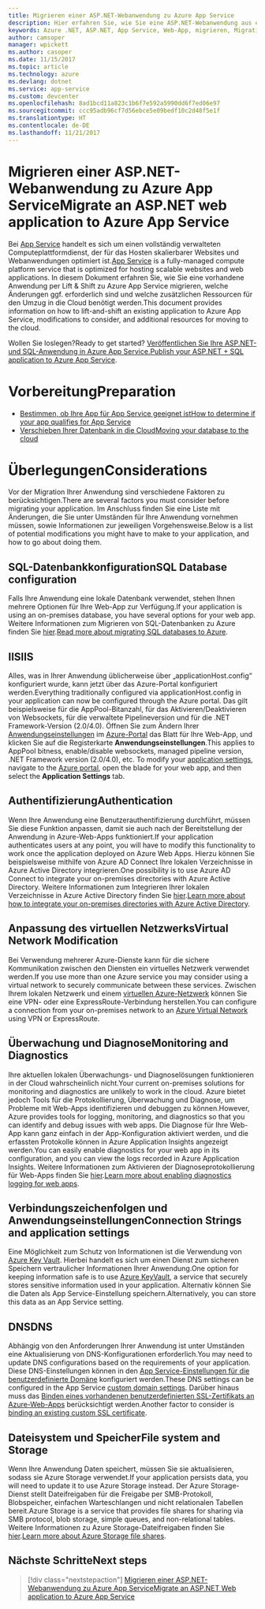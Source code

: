 ```yaml
---
title: Migrieren einer ASP.NET-Webanwendung zu Azure App Service
description: Hier erfahren Sie, wie Sie eine ASP.NET-Webanwendung aus einer lokalen Umgebung zu Azure App Service migrieren.
keywords: Azure .NET, ASP.NET, App Service, Web-App, migrieren, Migration
author: camsoper
manager: wpickett
ms.author: casoper
ms.date: 11/15/2017
ms.topic: article
ms.technology: azure
ms.devlang: dotnet
ms.service: app-service
ms.custom: devcenter
ms.openlocfilehash: 8ad1bcd11a823c1b6f7e592a5990dd6f7ed06e97
ms.sourcegitcommit: ccc95adb96cf7d56ebce5e09bedf10c2d48f5e1f
ms.translationtype: HT
ms.contentlocale: de-DE
ms.lasthandoff: 11/21/2017
---
```

# <a name="migrate-an-aspnet-web-application-to-azure-app-service"></a><span data-ttu-id="4840b-104">Migrieren einer ASP.NET-Webanwendung zu Azure App Service</span><span class="sxs-lookup"><span data-stu-id="4840b-104">Migrate an ASP.NET web application to Azure App Service</span></span>

<span data-ttu-id="4840b-105">Bei [App Service](https://docs.microsoft.com/azure/app-service/app-service-web-overview#why-use-web-apps) handelt es sich um einen vollständig verwalteten Computeplattformdienst, der für das Hosten skalierbarer Websites und Webanwendungen optimiert ist.</span><span class="sxs-lookup"><span data-stu-id="4840b-105">[App Service](https://docs.microsoft.com/azure/app-service/app-service-web-overview#why-use-web-apps) is a fully-managed compute platform service that is optimized for hosting scalable websites and web applications.</span></span> <span data-ttu-id="4840b-106">In diesem Dokument erfahren Sie, wie Sie eine vorhandene Anwendung per Lift & Shift zu Azure App Service migrieren, welche Änderungen ggf. erforderlich sind und welche zusätzlichen Ressourcen für den Umzug in die Cloud benötigt werden.</span><span class="sxs-lookup"><span data-stu-id="4840b-106">This document provides information on how to lift-and-shift an existing application to Azure App Service, modifications to consider, and additional resources for moving to the cloud.</span></span>

<span data-ttu-id="4840b-107">Wollen Sie loslegen?</span><span class="sxs-lookup"><span data-stu-id="4840b-107">Ready to get started?</span></span> <span data-ttu-id="4840b-108">[Veröffentlichen Sie Ihre ASP.NET- und SQL-Anwendung in Azure App Service.](https://go.microsoft.com/fwlink/?linkid=863214)</span><span class="sxs-lookup"><span data-stu-id="4840b-108">[Publish your ASP.NET + SQL application to Azure App Service](https://go.microsoft.com/fwlink/?linkid=863214).</span></span>

# <a name="preparation"></a><span data-ttu-id="4840b-109">Vorbereitung</span><span class="sxs-lookup"><span data-stu-id="4840b-109">Preparation</span></span>   
* [<span data-ttu-id="4840b-110">Bestimmen, ob Ihre App für App Service geeignet ist</span><span class="sxs-lookup"><span data-stu-id="4840b-110">How to determine if your app qualifies for App Service</span></span>](https://azure.microsoft.com/downloads/migration-assistant/)
* [<span data-ttu-id="4840b-111">Verschieben Ihrer Datenbank in die Cloud</span><span class="sxs-lookup"><span data-stu-id="4840b-111">Moving your database to the cloud</span></span>](https://go.microsoft.com/fwlink/?linkid=863217)

# <a name="considerations"></a><span data-ttu-id="4840b-112">Überlegungen</span><span class="sxs-lookup"><span data-stu-id="4840b-112">Considerations</span></span>
<span data-ttu-id="4840b-113">Vor der Migration Ihrer Anwendung sind verschiedene Faktoren zu berücksichtigen.</span><span class="sxs-lookup"><span data-stu-id="4840b-113">There are several factors you must consider before migrating your application.</span></span> <span data-ttu-id="4840b-114">Im Anschluss finden Sie eine Liste mit Änderungen, die Sie unter Umständen für Ihre Anwendung vornehmen müssen, sowie Informationen zur jeweiligen Vorgehensweise.</span><span class="sxs-lookup"><span data-stu-id="4840b-114">Below is a list of potential modifications you might have to make to your application, and how to go about doing them.</span></span>

## <a name="sql-database-configuration"></a><span data-ttu-id="4840b-115">SQL-Datenbankkonfiguration</span><span class="sxs-lookup"><span data-stu-id="4840b-115">SQL Database configuration</span></span>
<span data-ttu-id="4840b-116">Falls Ihre Anwendung eine lokale Datenbank verwendet, stehen Ihnen mehrere Optionen für Ihre Web-App zur Verfügung.</span><span class="sxs-lookup"><span data-stu-id="4840b-116">If your application is using an on-premises database, you have several options for your web app.</span></span> <span data-ttu-id="4840b-117">Weitere Informationen zum Migrieren von SQL-Datenbanken zu Azure finden Sie [hier](https://go.microsoft.com/fwlink/?linkid=863217).</span><span class="sxs-lookup"><span data-stu-id="4840b-117">[Read more about migrating SQL databases to Azure](https://go.microsoft.com/fwlink/?linkid=863217).</span></span>

## <a name="iis"></a><span data-ttu-id="4840b-118">IIS</span><span class="sxs-lookup"><span data-stu-id="4840b-118">IIS</span></span>
<span data-ttu-id="4840b-119">Alles, was in Ihrer Anwendung üblicherweise über „applicationHost.config“ konfiguriert wurde, kann jetzt über das Azure-Portal konfiguriert werden.</span><span class="sxs-lookup"><span data-stu-id="4840b-119">Everything traditionally configured via applicationHost.config in your application can now be configured through the Azure portal.</span></span> <span data-ttu-id="4840b-120">Das gilt beispielsweise für die AppPool-Bitanzahl, für das Aktivieren/Deaktivieren von Websockets, für die verwaltete Pipelineversion und für die .NET Framework-Version (2.0/4.0). Öffnen Sie zum Ändern Ihrer [Anwendungseinstellungen](https://docs.microsoft.com/en-us/azure/app-service/web-sites-configure) im [Azure-Portal](https://portal.azure.com) das Blatt für Ihre Web-App, und klicken Sie auf die Registerkarte **Anwendungseinstellungen**.</span><span class="sxs-lookup"><span data-stu-id="4840b-120">This applies to AppPool bitness, enable/disable websockets, managed pipeline version, .NET Framework version (2.0/4.0), etc. To modify your [application settings](https://docs.microsoft.com/en-us/azure/app-service/web-sites-configure), navigate to the [Azure portal](https://portal.azure.com), open the blade for your web app, and then select the **Application Settings** tab.</span></span>

## <a name="authentication"></a><span data-ttu-id="4840b-121">Authentifizierung</span><span class="sxs-lookup"><span data-stu-id="4840b-121">Authentication</span></span>
<span data-ttu-id="4840b-122">Wenn Ihre Anwendung eine Benutzerauthentifizierung durchführt, müssen Sie diese Funktion anpassen, damit sie auch nach der Bereitstellung der Anwendung in Azure-Web-Apps funktioniert.</span><span class="sxs-lookup"><span data-stu-id="4840b-122">If your application authenticates users at any point, you will have to modify this functionality to work once the application deployed on Azure Web Apps.</span></span> <span data-ttu-id="4840b-123">Hierzu können Sie beispielsweise mithilfe von Azure AD Connect Ihre lokalen Verzeichnisse in Azure Active Directory integrieren.</span><span class="sxs-lookup"><span data-stu-id="4840b-123">One possibility is to use Azure AD Connect to integrate your on-premises directories with Azure Active Directory.</span></span> <span data-ttu-id="4840b-124">Weitere Informationen zum Integrieren Ihrer lokalen Verzeichnisse in Azure Active Directory finden Sie [hier](https://docs.microsoft.com/azure/active-directory/connect/active-directory-aadconnect).</span><span class="sxs-lookup"><span data-stu-id="4840b-124">[Learn more about how to integrate your on-premises directories with Azure Active Directory](https://docs.microsoft.com/azure/active-directory/connect/active-directory-aadconnect).</span></span>

## <a name="virtual-network-modification"></a><span data-ttu-id="4840b-125">Anpassung des virtuellen Netzwerks</span><span class="sxs-lookup"><span data-stu-id="4840b-125">Virtual Network Modification</span></span>
<span data-ttu-id="4840b-126">Bei Verwendung mehrerer Azure-Dienste kann für die sichere Kommunikation zwischen den Diensten ein virtuelles Netzwerk verwendet werden.</span><span class="sxs-lookup"><span data-stu-id="4840b-126">If you use more than one Azure service you may consider using a virtual network to securely communicate between these services.</span></span> <span data-ttu-id="4840b-127">Zwischen Ihrem lokalen Netzwerk und einem [virtuellen Azure-Netzwerk](https://docs.microsoft.com/en-us/azure/app-service/web-sites-integrate-with-vnet) können Sie eine VPN- oder eine ExpressRoute-Verbindung herstellen.</span><span class="sxs-lookup"><span data-stu-id="4840b-127">You can configure a connection from your on-premises network to an [Azure Virtual Network](https://docs.microsoft.com/en-us/azure/app-service/web-sites-integrate-with-vnet) using VPN or ExpressRoute.</span></span>

## <a name="monitoring-and-diagnostics"></a><span data-ttu-id="4840b-128">Überwachung und Diagnose</span><span class="sxs-lookup"><span data-stu-id="4840b-128">Monitoring and Diagnostics</span></span>
<span data-ttu-id="4840b-129">Ihre aktuellen lokalen Überwachungs- und Diagnoselösungen funktionieren in der Cloud wahrscheinlich nicht.</span><span class="sxs-lookup"><span data-stu-id="4840b-129">Your current on-premises solutions for monitoring and diagnostics are unlikely to work in the cloud.</span></span> <span data-ttu-id="4840b-130">Azure bietet jedoch Tools für die Protokollierung, Überwachung und Diagnose, um Probleme mit Web-Apps identifizieren und debuggen zu können.</span><span class="sxs-lookup"><span data-stu-id="4840b-130">However, Azure provides tools for logging, monitoring, and diagnostics so that you can identify and debug issues with web apps.</span></span> <span data-ttu-id="4840b-131">Die Diagnose für Ihre Web-App kann ganz einfach in der App-Konfiguration aktiviert werden, und die erfassten Protokolle können in Azure Application Insights angezeigt werden.</span><span class="sxs-lookup"><span data-stu-id="4840b-131">You can easily enable diagnostics for your web app in its configuration, and you can view the logs recorded in Azure Application Insights.</span></span> <span data-ttu-id="4840b-132">Weitere Informationen zum Aktivieren der Diagnoseprotokollierung für Web-Apps finden Sie [hier](https://docs.microsoft.com/azure/app-service/web-sites-enable-diagnostic-log).</span><span class="sxs-lookup"><span data-stu-id="4840b-132">[Learn more about enabling diagnostics logging for web apps](https://docs.microsoft.com/azure/app-service/web-sites-enable-diagnostic-log).</span></span>

## <a name="connection-strings-and-application-settings"></a><span data-ttu-id="4840b-133">Verbindungszeichenfolgen und Anwendungseinstellungen</span><span class="sxs-lookup"><span data-stu-id="4840b-133">Connection Strings and application settings</span></span>
<span data-ttu-id="4840b-134">Eine Möglichkeit zum Schutz von Informationen ist die Verwendung von [Azure Key Vault](https://docs.microsoft.com/azure/key-vault/). Hierbei handelt es sich um einen Dienst zum sicheren Speichern vertraulicher Informationen Ihrer Anwendung.</span><span class="sxs-lookup"><span data-stu-id="4840b-134">One option for keeping information safe is to use [Azure KeyVault](https://docs.microsoft.com/azure/key-vault/), a service that securely stores sensitive information used in your application.</span></span> <span data-ttu-id="4840b-135">Alternativ können Sie die Daten als App Service-Einstellung speichern.</span><span class="sxs-lookup"><span data-stu-id="4840b-135">Alternatively, you can store this data as an App Service setting.</span></span>

## <a name="dns"></a><span data-ttu-id="4840b-136">DNS</span><span class="sxs-lookup"><span data-stu-id="4840b-136">DNS</span></span>
<span data-ttu-id="4840b-137">Abhängig von den Anforderungen Ihrer Anwendung ist unter Umständen eine Aktualisierung von DNS-Konfigurationen erforderlich.</span><span class="sxs-lookup"><span data-stu-id="4840b-137">You may need to update DNS configurations based on the requirements of your application.</span></span> <span data-ttu-id="4840b-138">Diese DNS-Einstellungen können in den [App Service-Einstellungen für die benutzerdefinierte Domäne](https://docs.microsoft.com/azure/app-service/app-service-web-tutorial-custom-domain) konfiguriert werden.</span><span class="sxs-lookup"><span data-stu-id="4840b-138">These DNS settings can be configured in the App Service [custom domain settings](https://docs.microsoft.com/azure/app-service/app-service-web-tutorial-custom-domain).</span></span> <span data-ttu-id="4840b-139">Darüber hinaus muss das [Binden eines vorhandenen benutzerdefinierten SSL-Zertifikats an Azure-Web-Apps](https://docs.microsoft.com/en-us/azure/app-service/app-service-web-tutorial-custom-ssl) berücksichtigt werden.</span><span class="sxs-lookup"><span data-stu-id="4840b-139">Another factor to consider is [binding an existing custom SSL certificate](https://docs.microsoft.com/en-us/azure/app-service/app-service-web-tutorial-custom-ssl).</span></span>

## <a name="file-system-and-storage"></a><span data-ttu-id="4840b-140">Dateisystem und Speicher</span><span class="sxs-lookup"><span data-stu-id="4840b-140">File system and Storage</span></span>
<span data-ttu-id="4840b-141">Wenn Ihre Anwendung Daten speichert, müssen Sie sie aktualisieren, sodass sie Azure Storage verwendet.</span><span class="sxs-lookup"><span data-stu-id="4840b-141">If your application persists data, you will need to update it to use Azure Storage instead.</span></span> <span data-ttu-id="4840b-142">Der Azure Storage-Dienst stellt Dateifreigaben für die Freigabe per SMB-Protokoll, Blobspeicher, einfachen Warteschlangen und nicht relationalen Tabellen bereit.</span><span class="sxs-lookup"><span data-stu-id="4840b-142">Azure Storage is a service that provides file shares for sharing via SMB protocol, blob storage, simple queues, and non-relational tables.</span></span> <span data-ttu-id="4840b-143">Weitere Informationen zu Azure Storage-Dateifreigaben finden Sie [hier](https://docs.microsoft.com/azure/storage/files/storage-files-introduction).</span><span class="sxs-lookup"><span data-stu-id="4840b-143">[Learn more about Azure Storage file shares](https://docs.microsoft.com/azure/storage/files/storage-files-introduction).</span></span>

## <a name="next-steps"></a><span data-ttu-id="4840b-144">Nächste Schritte</span><span class="sxs-lookup"><span data-stu-id="4840b-144">Next steps</span></span>

> [!div class="nextstepaction"]
> [<span data-ttu-id="4840b-145">Migrieren einer ASP.NET-Webanwendung zu Azure App Service</span><span class="sxs-lookup"><span data-stu-id="4840b-145">Migrate an ASP.NET Web application to Azure App Service</span></span>](https://aka.ms/azure-webapp-migrate)
